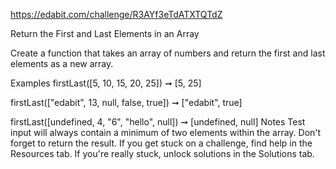 https://edabit.com/challenge/R3AYf3eTdATXTQTdZ

Return the First and Last Elements in an Array

Create a function that takes an array of numbers and return the first and last elements as a new array.

Examples
firstLast([5, 10, 15, 20, 25]) ➞ [5, 25]

firstLast(["edabit", 13, null, false, true]) ➞ ["edabit", true]

firstLast([undefined, 4, "6", "hello", null]) ➞ [undefined, null]
Notes
Test input will always contain a minimum of two elements within the array.
Don't forget to return the result.
If you get stuck on a challenge, find help in the Resources tab.
If you're really stuck, unlock solutions in the Solutions tab.